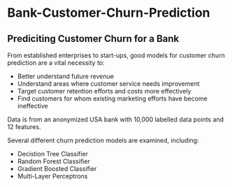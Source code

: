 # Bank-Customer-Churn-Prediction

## Prediciting Customer Churn for a Bank


From established enterprises to start-ups, good models for customer churn prediction are a vital necessity to:

- Better understand future revenue
- Understand areas where customer service needs improvement
- Target customer retention efforts and costs more effectively
- Find customers for whom existing marketing efforts have become ineffective

Data is from an anonymized USA bank with 10,000 labelled data points and 12 features.

Several different churn prediction models are examined, including:

- Decistion Tree Classifier
- Random Forest Classifier
- Gradient Boosted Classifier
- Multi-Layer Perceptrons
